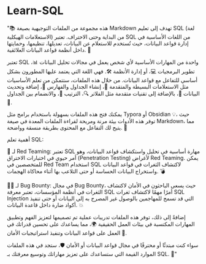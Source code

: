 # Learn-SQL
"📚 هذه مجموعة من الملفات التوجيهية بصيغة Markdown تهدف إلى تعليم SQL (لغة الاستعلامات الهيكلية) من البداية وحتى الاحتراف. تعتبر SQL من اللغات الأساسية في إدارة قواعد البيانات، حيث تُستخدم للاستعلام عن البيانات، تعديلها، تنظيمها، وحمايتها داخل أنظمة قواعد البيانات العلائقية. 💾

تعتبر SQL واحدة من المهارات الأساسية لأي شخص يعمل في مجالات تحليل البيانات 📊، تطوير البرمجيات 💻، أو إدارة الأنظمة 🛠️. فهي اللغة التي يعتمد عليها المطورون بشكل أساسي للتفاعل مع قواعد البيانات. من خلال هذه الملفات، ستتمكن من تعلم الأساسيات مثل الاستعلامات البسيطة والمتقدمة 📝، إنشاء الجداول والفهارس 📅، إضافة وتحديث البيانات 🔄، بالإضافة إلى تقنيات متقدمة مثل الفلاتر 🔍، الترتيب 🔢، والانضمام بين الجداول 🔗.

يمكنك فتح هذه الملفات بسهولة باستخدام برامج مثل Typora أو Obsidian 💡، حيث توفر هذه الأدوات بيئة مرنة ومريحة لقراءة الملفات المعدة في صيغة Markdown، مما يتيح لك التفاعل مع المحتوى بطريقة منسقة وواضحة. 📖

أهمية تعلم SQL:

🔴 لـ Red Teaming: تعتبر SQL مهارة أساسية في تحليل واستكشاف قواعد البيانات، وهو أمر حيوي في اختبارات الاختراق (Penetration Testing) لأغراض Red Teaming. يمكن للمتخصصين في Red Team استخدام SQL لاكتشاف الثغرات في قواعد البيانات واستخراج البيانات الحساسة أو حتى التلاعب بها أثناء محاكاة الهجمات. 💣

🕵️‍♂️ لـ Bug Bounty: في مجال Bug Bounty، حيث يسعى الباحثون في الأمان لاكتشاف الثغرات في أنظمة المؤسسات، تعتبر معرفة SQL أمرًا مهمًا لاكتشاف ثغرات SQL Injection التي قد تسمح للمهاجمين بالوصول غير المصرح به إلى البيانات أو حتى تنفيذ أكواد ضارة داخل قاعدة البيانات. 💥

إضافةً إلى ذلك، توفر هذه الملفات تدريبات عملية تم تصميمها لتعزيز الفهم وتطبيق المهارات المكتسبة في بيئات العمل الحقيقية 🌍، مما يساعدك على تحسين قدراتك في العمل على قواعد البيانات وتنفيذ استراتيجيات الأمان 🔐.

سواء كنت مبتدئًا أو محترفًا في مجال قواعد البيانات أو الأمان 🛡️، ستجد في هذه الملفات الموارد القيمة التي ستساعدك على تعزيز مهاراتك وتوسيع معرفتك بـ SQL. 🚀"
